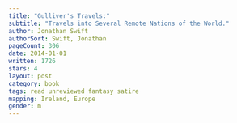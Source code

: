 ```yaml
---
title: "Gulliver's Travels:"
subtitle: "Travels into Several Remote Nations of the World."
author: Jonathan Swift
authorSort: Swift, Jonathan
pageCount: 306
date: 2014-01-01
written: 1726
stars: 4
layout: post
category: book
tags: read unreviewed fantasy satire
mapping: Ireland, Europe
gender: m
---
```

